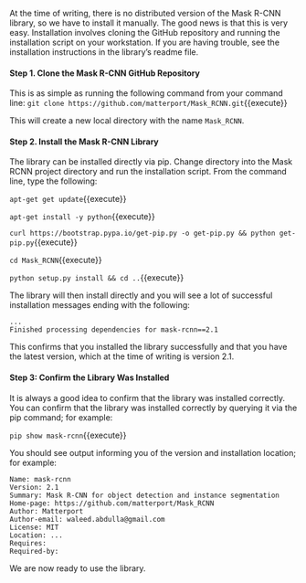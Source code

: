 At the time of writing, there is no distributed version of the Mask R-CNN library, so we have to install it
manually. The good news is that this is very easy. Installation involves cloning the GitHub
repository and running the installation script on your workstation. If you are having trouble,
see the installation instructions in the library’s readme file.

#### Step 1. Clone the Mask R-CNN GitHub Repository
This is as simple as running the following command from your command line:
`git clone https://github.com/matterport/Mask_RCNN.git`{{execute}} 

This will create a new local directory with the name `Mask_RCNN`.


#### Step 2. Install the Mask R-CNN Library
The library can be installed directly via pip. Change directory into the Mask RCNN project
directory and run the installation script. From the command line, type the following:


`apt-get get update`{{execute}} 

`apt-get install -y python`{{execute}} 

`curl https://bootstrap.pypa.io/get-pip.py -o get-pip.py && python get-pip.py`{{execute}} 

`cd Mask_RCNN`{{execute}} 

`python setup.py install && cd ..`{{execute}} 

The library will then install directly and you will see a lot of successful installation messages
ending with the following:

```
...
Finished processing dependencies for mask-rcnn==2.1
```

This confirms that you installed the library successfully and that you have the latest version,
which at the time of writing is version 2.1.

#### Step 3: Confirm the Library Was Installed
It is always a good idea to confirm that the library was installed correctly. You can confirm
that the library was installed correctly by querying it via the pip command; for example:

`pip show mask-rcnn`{{execute}} 


You should see output informing you of the version and installation location; for example:

```
Name: mask-rcnn
Version: 2.1
Summary: Mask R-CNN for object detection and instance segmentation
Home-page: https://github.com/matterport/Mask_RCNN
Author: Matterport
Author-email: waleed.abdulla@gmail.com
License: MIT
Location: ...
Requires:
Required-by:
```

We are now ready to use the library.